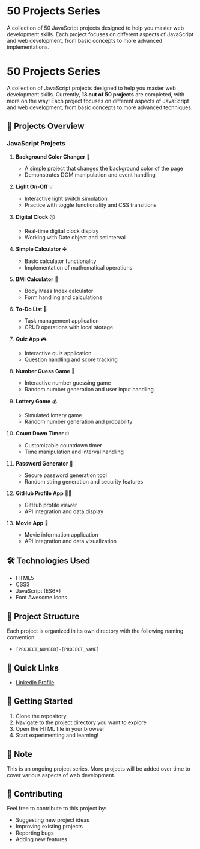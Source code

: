 # 50 Projects Series

A collection of 50 JavaScript projects designed to help you master web development skills. Each project focuses on different aspects of JavaScript and web development, from basic concepts to more advanced implementations.
# 50 Projects Series

A collection of JavaScript projects designed to help you master web development skills. Currently, **13 out of 50 projects** are completed, with more on the way! Each project focuses on different aspects of JavaScript and web development, from basic concepts to more advanced techniques.

## 🚀 Projects Overview

### JavaScript Projects

1. **Background Color Changer** 🎨
   - A simple project that changes the background color of the page
   - Demonstrates DOM manipulation and event handling

2. **Light On-Off** 💡
   - Interactive light switch simulation
   - Practice with toggle functionality and CSS transitions

3. **Digital Clock** ⏲️
   - Real-time digital clock display
   - Working with Date object and setInterval

4. **Simple Calculator** ➗
   - Basic calculator functionality
   - Implementation of mathematical operations

5. **BMI Calculator** 🧮
   - Body Mass Index calculator
   - Form handling and calculations

6. **To-Do List** 📝
   - Task management application
   - CRUD operations with local storage

7. **Quiz App** 🎮
   - Interactive quiz application
   - Question handling and score tracking

8. **Number Guess Game** 🤔
   - Interactive number guessing game
   - Random number generation and user input handling

9. **Lottery Game** 💰
   - Simulated lottery game
   - Random number generation and probability

10. **Count Down Timer** ⏱
    - Customizable countdown timer
    - Time manipulation and interval handling

11. **Password Generator** 🔑
    - Secure password generation tool
    - Random string generation and security features

12. **GitHub Profile App** 👩‍🎓
    - GitHub profile viewer
    - API integration and data display

13. **Movie App** 🎥
    - Movie information application
    - API integration and data visualization

## 🛠️ Technologies Used

- HTML5
- CSS3
- JavaScript (ES6+)
- Font Awesome Icons

## 📁 Project Structure

Each project is organized in its own directory with the following naming convention:
- `[PROJECT_NUMBER]-[PROJECT_NAME]`

## 🔗 Quick Links

- [LinkedIn Profile](https://www.linkedin.com/in/priyanshusoyal)

## 🚀 Getting Started

1. Clone the repository
2. Navigate to the project directory you want to explore
3. Open the HTML file in your browser
4. Start experimenting and learning!

## 📝 Note

This is an ongoing project series. More projects will be added over time to cover various aspects of web development.

## 🤝 Contributing

Feel free to contribute to this project by:
- Suggesting new project ideas
- Improving existing projects
- Reporting bugs
- Adding new features
